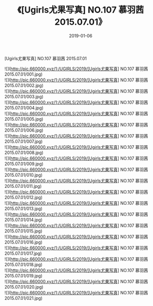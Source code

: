 ﻿---
layout: post
title:  《[Ugirls尤果写真] NO.107 慕羽茜 2015.07.01》
date:   2019-01-06
img: http://pic.660000.xyz/1:/UGIRLS/2019/[Ugirls尤果写真] NO.107 慕羽茜 2015.07.01/000.jpg
categories: [美女, 清纯, 唯美]
---

[Ugirls尤果写真] NO.107 慕羽茜 2015.07.01

 ![](http://pic.660000.xyz/1:/UGIRLS/2019/[Ugirls尤果写真] NO.107 慕羽茜 2015.07.01/001.jpg) <br>![](http://pic.660000.xyz/1:/UGIRLS/2019/[Ugirls尤果写真] NO.107 慕羽茜 2015.07.01/002.jpg) <br>![](http://pic.660000.xyz/1:/UGIRLS/2019/[Ugirls尤果写真] NO.107 慕羽茜 2015.07.01/003.jpg) <br>![](http://pic.660000.xyz/1:/UGIRLS/2019/[Ugirls尤果写真] NO.107 慕羽茜 2015.07.01/004.jpg) <br>![](http://pic.660000.xyz/1:/UGIRLS/2019/[Ugirls尤果写真] NO.107 慕羽茜 2015.07.01/005.jpg) <br>![](http://pic.660000.xyz/1:/UGIRLS/2019/[Ugirls尤果写真] NO.107 慕羽茜 2015.07.01/006.jpg) <br>![](http://pic.660000.xyz/1:/UGIRLS/2019/[Ugirls尤果写真] NO.107 慕羽茜 2015.07.01/007.jpg) <br>![](http://pic.660000.xyz/1:/UGIRLS/2019/[Ugirls尤果写真] NO.107 慕羽茜 2015.07.01/008.jpg) <br>![](http://pic.660000.xyz/1:/UGIRLS/2019/[Ugirls尤果写真] NO.107 慕羽茜 2015.07.01/009.jpg) <br>![](http://pic.660000.xyz/1:/UGIRLS/2019/[Ugirls尤果写真] NO.107 慕羽茜 2015.07.01/010.jpg) <br>![](http://pic.660000.xyz/1:/UGIRLS/2019/[Ugirls尤果写真] NO.107 慕羽茜 2015.07.01/011.jpg) <br>![](http://pic.660000.xyz/1:/UGIRLS/2019/[Ugirls尤果写真] NO.107 慕羽茜 2015.07.01/012.jpg) <br>![](http://pic.660000.xyz/1:/UGIRLS/2019/[Ugirls尤果写真] NO.107 慕羽茜 2015.07.01/013.jpg) <br>![](http://pic.660000.xyz/1:/UGIRLS/2019/[Ugirls尤果写真] NO.107 慕羽茜 2015.07.01/014.jpg) <br>![](http://pic.660000.xyz/1:/UGIRLS/2019/[Ugirls尤果写真] NO.107 慕羽茜 2015.07.01/015.jpg) <br>![](http://pic.660000.xyz/1:/UGIRLS/2019/[Ugirls尤果写真] NO.107 慕羽茜 2015.07.01/016.jpg) <br>![](http://pic.660000.xyz/1:/UGIRLS/2019/[Ugirls尤果写真] NO.107 慕羽茜 2015.07.01/017.jpg) <br>![](http://pic.660000.xyz/1:/UGIRLS/2019/[Ugirls尤果写真] NO.107 慕羽茜 2015.07.01/018.jpg) <br>![](http://pic.660000.xyz/1:/UGIRLS/2019/[Ugirls尤果写真] NO.107 慕羽茜 2015.07.01/019.jpg) <br>![](http://pic.660000.xyz/1:/UGIRLS/2019/[Ugirls尤果写真] NO.107 慕羽茜 2015.07.01/020.jpg) <br>![](http://pic.660000.xyz/1:/UGIRLS/2019/[Ugirls尤果写真] NO.107 慕羽茜 2015.07.01/021.jpg) <br>